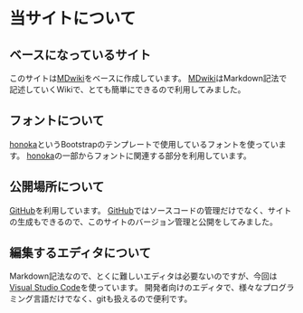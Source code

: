 # 当サイトについて

## ベースになっているサイト
このサイトは[MDwiki]をベースに作成しています。
[MDwiki]はMarkdown記法で記述していくWikiで、とても簡単にできるので利用してみました。


## フォントについて
[honoka]というBootstrapのテンプレートで使用しているフォントを使っています。
[honoka]の一部からフォントに関連する部分を利用しています。


## 公開場所について
[GitHub]を利用しています。
[GitHub]ではソースコードの管理だけでなく、サイトの生成もできるので、このサイトのバージョン管理と公開をしてみました。


## 編集するエディタについて
Markdown記法なので、とくに難しいエディタは必要ないのですが、今回は[Visual Studio Code]を使っています。
開発者向けのエディタで、様々なプログラミング言語だけでなく、gitも扱えるので便利です。




[MDwiki]: http://dynalon.github.io/mdwiki/
[honoka]: http://honokak.osaka/
[GitHub]: https://github.com
[Visual Studio Code]: https://www.visualstudio.com/ja-jp/products/code-vs.aspx
